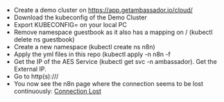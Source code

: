 - Create a demo cluster on https://app.getambassador.io/cloud/
- Download the kubeconfig of the Demo Cluster
- Export KUBECONFIG=<location demo cluster kubeconfig> on your local PC
- Remove namespace guestbook as it also has a mapping on / (kubectl delete ns guestbook)
- Create a new namespace (kubectl create ns n8n)
- Apply the yml files in this repo (kubectl apply -n n8n -f <this repos folder>
- Get the IP of the AES Service (kubectl get svc -n ambassador). Get the External IP.
- Go to http(s)://<external IP>/
- You now see the n8n page where the connection seems to be lost continuously:
[Connection Lost](/2021-09-18_10-01.png?raw=true)
